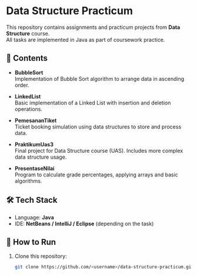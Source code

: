 # Data Structure Practicum

This repository contains assignments and practicum projects from **Data Structure** course.  
All tasks are implemented in Java as part of coursework practice.

## 📂 Contents

- **BubbleSort**  
  Implementation of Bubble Sort algorithm to arrange data in ascending order.

- **LinkedList**  
  Basic implementation of a Linked List with insertion and deletion operations.

- **PemesananTiket**  
  Ticket booking simulation using data structures to store and process data.

- **PraktikumUas3**  
  Final project for Data Structure course (UAS). Includes more complex data structure usage.

- **PresentaseNilai**  
  Program to calculate grade percentages, applying arrays and basic algorithms.

## 🛠️ Tech Stack
- Language: **Java**
- IDE: **NetBeans / IntelliJ / Eclipse** (depending on the task)

## 🚀 How to Run
1. Clone this repository:
   ```bash
   git clone https://github.com/<username>/data-structure-practicum.git
